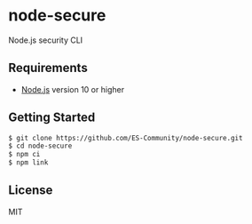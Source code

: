 # node-secure
Node.js security CLI

## Requirements
- [Node.js](https://nodejs.org/en/) version 10 or higher

## Getting Started

```bash
$ git clone https://github.com/ES-Community/node-secure.git
$ cd node-secure
$ npm ci
$ npm link
```

## License
MIT
